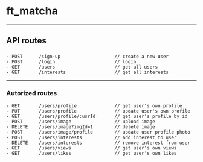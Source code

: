 # ft_matcha

---
## API routes
### 
	- POST		/sign-up					// create a new user
	- POST		/login						// login
	- GET		/users						// get all users
	- GET		/interests					// get all interests
---
### Autorized routes

	- GET		/users/profile				// get user's own profile
	- PUT		/users/profile				// update user's own profile
	- GET		/users/profile/:usrId		// get user's profile by id
	- POST		/users/image				// upload image
	- DELETE	/users/image?imgId=1		// delete image
	- POST		/users/image/profile		// update user profile photo
	- POST		/users/interests			// add interest to user
	- DELETE	/users/interests			// remove interest from user
	- GET 		/users/views				// get user's own views
	- GET 		/users/likes				// get user's own likes 
	
	